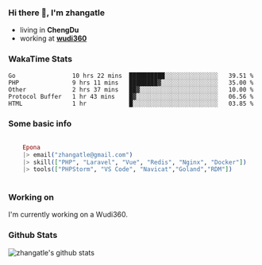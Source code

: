 ### Hi there 👋, I'm zhangatle

- living in **ChengDu**
- working at [**wudi360**](https://wudiads.com)

### WakaTime Stats
<!--START_SECTION:waka-->
```text
Go                10 hrs 22 mins  ██████████░░░░░░░░░░░░░░░   39.51 % 
PHP               9 hrs 11 mins   ████████▓░░░░░░░░░░░░░░░░   35.00 % 
Other             2 hrs 37 mins   ██▓░░░░░░░░░░░░░░░░░░░░░░   10.00 % 
Protocol Buffer   1 hr 43 mins    █▓░░░░░░░░░░░░░░░░░░░░░░░   06.56 % 
HTML              1 hr            █░░░░░░░░░░░░░░░░░░░░░░░░   03.85 % 
```
<!--END_SECTION:waka-->

### Some basic info

```elixir
	
	Epona
	|> email("zhangatle@gmail.com")
	|> skill(["PHP", "Laravel", "Vue", "Redis", "Nginx", "Docker"])
	|> tools(["PHPStorm", "VS Code", "Navicat","Goland","RDM"])
	
```

### Working on

I'm currently working on a Wudi360.

### Github Stats

![zhangatle's github stats](https://github-readme-stats.vercel.app/api?username=zhangatle&show_icons=true)

<!--
**zhangatle/zhangatle** is a ✨ _special_ ✨ repository because its `README.md` (this file) appears on your GitHub profile.

Here are some ideas to get you started:

- 🔭 I’m currently working on ...
- 🌱 I’m currently learning ...
- 👯 I’m looking to collaborate on ...
- 🤔 I’m looking for help with ...
- 💬 Ask me about ...
- 📫 How to reach me: ...
- 😄 Pronouns: ...
- ⚡ Fun fact: ...
-->
